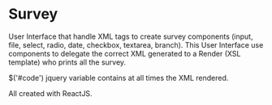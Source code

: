 # Survey

User Interface that handle XML tags to create survey components (input, file, select, radio, date, checkbox, textarea, branch).
This User Interface use components to delegate the correct XML generated to a Render (XSL template) who prints all the survey.

$('#code') jquery variable contains at all times the XML rendered.

All created with ReactJS.
